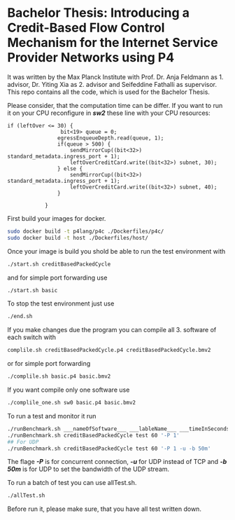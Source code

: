 # Bachelor Thesis: Introducing a Credit-Based Flow Control Mechanism for the Internet Service Provider Networks using P4
It was written by the Max Planck Institute with Prof. Dr. Anja Feldmann as 1. advisor, Dr. Yiting Xia as 2. advisor and Seifeddine Fathalli as supervisor. 
This repo contains all the code, which is used for the Bachelor Thesis. 

Please consider, that the computation time can be differ. If you want to run it on your CPU reconfigure in ___sw2___ these line with your CPU resources: 
```P4Lang
if (leftOver <= 30) {
                 bit<19> queue = 0;
                egressEnqueueDepth.read(queue, 1);
                if(queue > 500) {
                    sendMirrorCup((bit<32>) standard_metadata.ingress_port + 1);
                    leftOverCreditCard.write((bit<32>) subnet, 30);
                } else {
                    sendMirrorCup((bit<32>) standard_metadata.ingress_port + 1);
                    leftOverCreditCard.write((bit<32>) subnet, 40);
                }

            }
```

First build your images for docker. 
```sh
sudo docker build -t p4lang/p4c ./Dockerfiles/p4c/
sudo docker build -t host ./Dockerfiles/host/
```

Once your image is build you shold be able to run the test environment with 
```sh
./start.sh creditBasedPackedCycle
```
and for simple port forwarding use 
```sh
./start.sh basic
```

To stop the test environment just use
```sh
./end.sh
```

If you make changes due the program you can compile all 3. software of each switch with
```sh
complile.sh creditBasedPackedCycle.p4 creditBasedPackedCycle.bmv2
```
or for simple port forwarding 
```sh
./complile.sh basic.p4 basic.bmv2
```
If you want compile only one software use
```sh
./complile_one.sh sw0 basic.p4 basic.bmv2
```

To run a test and monitor it run
```sh
./runBenchmark.sh ___nameOfSoftware___ ___lableName___ ___timeInSeconds___ ___concurrentConnection___
./runBenchmark.sh creditBasedPackedCycle test 60 '-P 1'
## For UDP 
./runBenchmark.sh creditBasedPackedCycle test 60 '-P 1 -u -b 50m' 
```
The flage ___-P___ is for concurrent connection,  ___-u___ for UDP instead of TCP and ___-b 50m___ is for UDP to set the bandwidth of the UDP stream. 

To run a batch of test you can use allTest.sh. 
```sh
./allTest.sh
```
Before run it, please make sure, that you have all test written down. 


